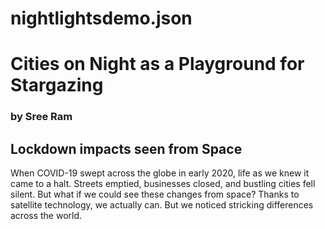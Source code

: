 # nightlightsdemo.json
# Cities on Night as a Playground for Stargazing <!--{ as="img" data-fallback-src="" mode="hero" src="https://external-content.duckduckgo.com/iu/?u=https%3A%2F%2Flive.staticflickr.com%2F7370%2F9326170868_1e3a4dc450_b.jpg&f=1&nofb=1&ipt=e8910120462ef51425cc3d085a16cf0fa5b29808cd262c1d4181ab735aca6c2d" }-->
### by Sree Ram <!--{ style="font-size:1rem;opacity:0.7;margin-top:1rem;" }-->

## Lockdown impacts seen from Space
When COVID-19 swept across the globe in early 2020, life as we knew it came to a halt. Streets emptied, businesses closed, and bustling cities fell silent. But what if we could see these changes from space?
Thanks to satellite technology, we actually can. But we noticed stricking differences across the world.


